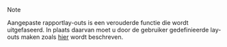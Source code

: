 > [!NOTE]
> Aangepaste rapportlay-outs is een verouderde functie die wordt uitgefaseerd. In plaats daarvan moet u door de gebruiker gedefinieerde lay-outs maken zoals [hier](../ui-get-started-layouts.md) wordt beschreven.